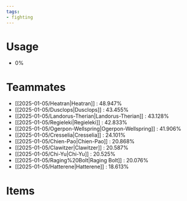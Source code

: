 ```yaml
---
tags:
- fighting
---
```

# Usage
- 0%
# Teammates
- [[2025-01-05/Heatran|Heatran]] : 48.947%
- [[2025-01-05/Dusclops|Dusclops]] : 43.455%
- [[2025-01-05/Landorus-Therian|Landorus-Therian]] : 43.128%
- [[2025-01-05/Regieleki|Regieleki]] : 42.833%
- [[2025-01-05/Ogerpon-Wellspring|Ogerpon-Wellspring]] : 41.906%
- [[2025-01-05/Cresselia|Cresselia]] : 24.101%
- [[2025-01-05/Chien-Pao|Chien-Pao]] : 20.868%
- [[2025-01-05/Clawitzer|Clawitzer]] : 20.587%
- [[2025-01-05/Chi-Yu|Chi-Yu]] : 20.525%
- [[2025-01-05/Raging%20Bolt|Raging Bolt]] : 20.076%
- [[2025-01-05/Hatterene|Hatterene]] : 18.613%
# Items